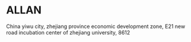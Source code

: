 # ALLAN
China yiwu city, zhejiang province economic development zone, E21 new road incubation center of zhejiang university, 8612
